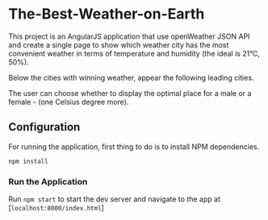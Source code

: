 # The-Best-Weather-on-Earth

This project is an AngularJS application that use openWeather JSON API and create a single page to show which weather city has the most convenient weather in terms of temperature and humidity (the ideal is 21°C, 50%). 

Below the cities with winning weather, appear the following leading cities.

The user can choose whether to display the optimal place for a male or a female - (one Celsius degree more). 


## Configuration

For running the application, first thing to do is to install NPM dependencies.

```
npm install
```

### Run the Application

Run `npm start` to start the dev server and navigate to the app at [`localhost:8000/index.html`]


